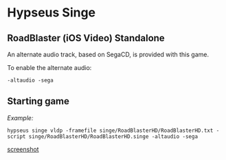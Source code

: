 # Hypseus Singe
  
## RoadBlaster (iOS Video) Standalone

An alternate audio track, based on SegaCD, is provided with this game. 

To enable the alternate audio:
```
-altaudio -sega
```

## Starting game

_Example:_

`hypseus singe vldp -framefile singe/RoadBlasterHD/RoadBlasterHD.txt -script singe/RoadBlasterHD/RoadBlasterHD.singe -altaudio -sega`


[screenshot](roadblaster.png)

